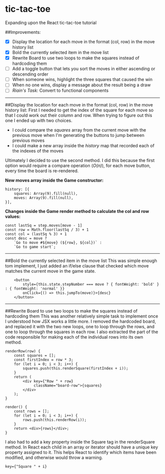 # tic-tac-toe
Expanding upon the React tic-tac-toe tutorial 


##Improvements:
- [x] Display the location for each move in the format (col, row) in the move history list
- [x] Bold the currently selected item in the move list
- [x] Rewrite Board to use two loops to make the squares instead of hardcoding them
- [ ] Add a toggle button that lets you sort the moves in either ascending or descending order
- [ ] When someone wins, highlight the three squares that caused the win
- [ ] When no one wins, display a message about the result being a draw
- [ ] *Riain's Task:* Convert to functional components

***
##Display the location for each move in the format (col, row) in the move history list:
First I needed to get the index of the square for each move so that I could work out 
their column and row. When trying to figure out this one I ended up with two choices. 
- I could compare the *squares* array from the current move with the previous move when I'm generating the buttons to 
jump between previous moves 
- I could make a new array inside the *history* map that recorded each of the indexes of the moves

Ultimately I decided to use the second method. I did this because the first option would require a compare operation (*O(n)*),
for each move button, every time the board is re-rendered. 

**New moves array inside the Game constructor:**

    history: [{
        squares: Array(9).fill(null),
        moves: Array(9).fill(null),
    }],

**Changes inside the Game render method to calculate the col and row values:**
    
    const lastSq = step.moves[move - 1]
    const row = Math.floor(lastSq / 3) + 1
    const col = (lastSq % 3) + 1
    const desc = move ?
        `Go to move #${move} (${row}, ${col})` :
        `Go to game start`;

***
##Bold the currently selected item in the move list
This was simple enough tom implement, I just added an if/else clause that checked which move matches the current move 
in the game state.  

        <button
            style={this.state.stepNumber === move ? { fontWeight: 'bold' } : { fontWeight: 'normal' }}
            onClick={() => this.jumpTo(move)}>{desc}
        </button>

***
##Rewrite Board to use two loops to make the squares instead of hardcoding them
This was another relatively simple task to implement once I understood how JSX works a little more. I removed the 
hardcoded board, and replaced it with the two new loops, one to loop through the rows, and one to loop through the 
squares in each row. I also extracted the part of the code responsible for making each of the individual rows into its 
own method.
  
    renderRow(row) {
        const squares = [];
        const firstIndex = row * 3;
        for (let i = 0; i < 3; i++) {
            squares.push(this.renderSquare(firstIndex + i));
        }
        return (
            <div key={"Row " + row}
                 className="board-row">{squares}
            </div>
        );
    }
    
    render() {
        const rows = [];
        for (let i = 0; i < 3; i++) {
            rows.push(this.renderRow(i));
        }
        return <div>{rows}</div>;
    }

I also had to add a key property inside the Square tag in the renderSquare method. In React each child in an array or iterator 
should have a unique key property assigned to it. This helps React to identify which items have been modified, and 
otherwise would throw a warning.

    key={"Square " + i} 
    
 
